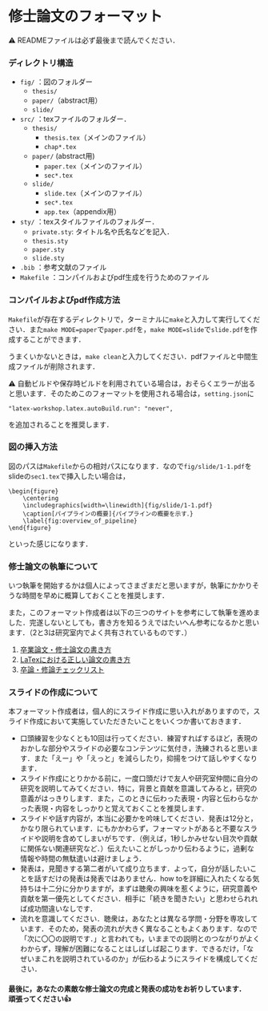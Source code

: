 # 修士論文のフォーマット

⚠ READMEファイルは必ず最後まで読んでください．

### ディレクトリ構造

- `fig/` ：図のフォルダー
    - `thesis/`
    - `paper/`（abstract用）
    - `slide/`
- `src/` ：texファイルのフォルダー．
    - `thesis/`
        - `thesis.tex`（メインのファイル）
        - `chap*.tex`
    - `paper/` (abstract用)
        - `paper.tex`（メインのファイル）
        - `sec*.tex`
    - `slide/`
        - `slide.tex`（メインのファイル）
        - `sec*.tex`
        - `app.tex`（appendix用）
- `sty/` ：texスタイルファイルのフォルダー．
    - `private.sty`: タイトル名や氏名などを記入．
    - `thesis.sty`
    - `paper.sty`
    - `slide.sty`
- `.bib` ：参考文献のファイル
- `Makefile` ：コンパイルおよびpdf生成を行うためのファイル

### コンパイルおよびpdf作成方法

`Makefile`が存在するディレクトリで，ターミナルに`make`と入力して実行してください．また`make MODE=paper`で`paper.pdf`を，`make MODE=slide`で`slide.pdf`を作成することができます．

うまくいかないときは，`make clean`と入力してください．pdfファイルと中間生成ファイルが削除されます．

⚠ 自動ビルドや保存時ビルドを利用されている場合は，おそらくエラーが出ると思います．そのためこのフォーマットを使用される場合は，`setting.json`に
```
"latex-workshop.latex.autoBuild.run": "never",
```
を追加されることを推奨します．

### 図の挿入方法

図のパスは`Makefile`からの相対パスになります．なので`fig/slide/1-1.pdf`をslideの`sec1.tex`で挿入したい場合は，
```
\begin{figure}
    \centering
    \includegraphics[width=\linewidth]{fig/slide/1-1.pdf}
    \caption[パイプラインの概要]{パイプラインの概要を示す．}
    \label{fig:overview_of_pipeline}
\end{figure}
```
といった感じになります．

### 修士論文の執筆について 

いつ執筆を開始するかは個人によってさまざまだと思いますが，執筆にかかりそうな時間を早めに概算しておくことを推奨します．

また，このフォーマット作成者は以下の三つのサイトを参考にして執筆を進めました．完遂しないとしても，書き方を知るうえではたいへん参考になるかと思います．（2と3は研究室内でよく共有されているものです．）

1. [卒業論文・修士論文の書き方](https://www.graco.c.u-tokyo.ac.jp/labs/morihata/thesis_memo.htm)
2. [LaTexにおける正しい論文の書き方](https://qiita.com/birdwatcher/items/5ec42b35d84d3ee2ffbb)
3. [卒論・修論チェックリスト](https://qiita.com/tttamaki/items/f553e4cb9f4f08cc8872)

### スライドの作成について

本フォーマット作成者は，個人的にスライド作成に思い入れがありますので，スライド作成において実施していただきたいことをいくつか書いておきます．

- 口頭練習を少なくとも10回は行ってください．練習すればするほど，表現のおかしな部分やスライドの必要なコンテンツに気付き，洗練されると思います．また「えー」や「えっと」を減らしたり，抑揚をつけて話しやすくなります．
- スライド作成にとりかかる前に，一度口頭だけで友人や研究室仲間に自分の研究を説明してみてください．特に，背景と貢献を意識してみると，研究の意義がはっきりします．また，このときに伝わった表現・内容と伝わらなかった表現・内容をしっかりと覚えておくことを推奨します．
- スライドや話す内容が，本当に必要かを吟味してください．発表は12分と，かなり限られています．にもかかわらず，フォーマットがあると不要なスライドや説明を含めてしまいがちです．（例えば，1秒しかみせない目次や貢献に関係ない関連研究など．）伝えたいことがしっかり伝わるように，過剰な情報や時間の無駄遣いは避けましょう．
- 発表は，見聞きする第二者がいて成り立ちます．よって，自分が話したいことを話すだけの発表は発表ではありません．how toを詳細に入れたくなる気持ちは十二分に分かりますが，まずは聴衆の興味を惹くように，研究意義や貢献を第一優先としてください．相手に「続きを聞きたい」と思わせられれば成功間違いなしです．
- 流れを意識してください．聴衆は，あなたとは異なる学問・分野を専攻しています．そのため，発表の流れが大きく異なることもよくあります．なので「次に〇〇の説明です．」と言われても，いままでの説明とのつながりがよくわからず，理解が困難になることはしばしば起こります．できるだけ，「なぜいまこれを説明されているのか」が伝わるようにスライドを構成してください．

#### 最後に，あなたの素敵な修士論文の完成と発表の成功をお祈りしています．<br>頑張ってください👍️